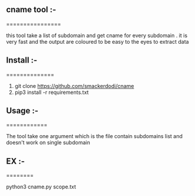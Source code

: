 ## cname tool :-
================

this tool take a list of subdomain and get cname for every subdomain . it is very fast and the output are coloured to be easy to the eyes to extract data

## Install :-
==============

1. git clone https://github.com/smackerdodi/cname 
2. pip3 install -r requirements.txt

## Usage :-
============

The tool take one argument which is the file contain subdomains list and doesn't work on single subdomain 

## EX :-
========

python3 cname.py scope.txt
